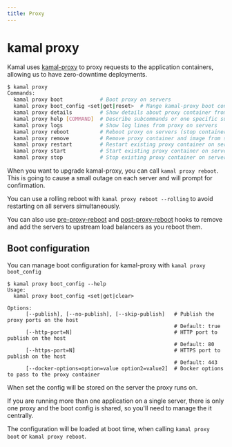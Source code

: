```yaml
---
title: Proxy
---
```


# kamal proxy

Kamal uses [kamal-proxy](https://github.com/basecamp/kamal-proxy) to proxy requests to the application containers, allowing us to have zero-downtime deployments.

```bash
$ kamal proxy
Commands:
  kamal proxy boot            # Boot proxy on servers
  kamal proxy boot_config <set|get|reset>  # Mange kamal-proxy boot configuration
  kamal proxy details         # Show details about proxy container from servers
  kamal proxy help [COMMAND]  # Describe subcommands or one specific subcommand
  kamal proxy logs            # Show log lines from proxy on servers
  kamal proxy reboot          # Reboot proxy on servers (stop container, remove container, start new container)
  kamal proxy remove          # Remove proxy container and image from servers
  kamal proxy restart         # Restart existing proxy container on servers
  kamal proxy start           # Start existing proxy container on servers
  kamal proxy stop            # Stop existing proxy container on servers
```

When you want to upgrade kamal-proxy, you can call `kamal proxy reboot`. This is going to cause a small outage on each server and will prompt for confirmation.

You can use a rolling reboot with `kamal proxy reboot --rolling` to avoid restarting on all servers simultaneously.

You can also use [pre-proxy-reboot](../hooks/pre-proxy-reboot) and [post-proxy-reboot](../hooks/post-proxy-reboot) hooks to remove and add the servers to upstream load balancers as you reboot them.

## Boot configuration

You can manage boot configuration for kamal-proxy with `kamal proxy boot_config`

```
$ kamal proxy boot_config --help
Usage:
  kamal proxy boot_config <set|get|clear>

Options:
      [--publish], [--no-publish], [--skip-publish]   # Publish the proxy ports on the host
                                                      # Default: true
      [--http-port=N]                                 # HTTP port to publish on the host
                                                      # Default: 80
      [--https-port=N]                                # HTTPS port to publish on the host
                                                      # Default: 443
      [--docker-options=option=value option2=value2]  # Docker options to pass to the proxy container
```

When set the config will be stored on the server the proxy runs on.

If you are running more than one application on a single server, there is only one proxy and the boot config is shared, so you'll need to manage the it centrally.

The configuration will be loaded at boot time, when calling `kamal proxy boot` or `kamal proxy reboot`.
